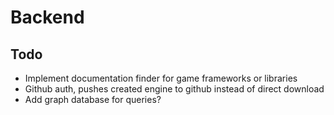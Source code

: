 # Backend

## Todo

- Implement documentation finder for game frameworks or libraries
- Github auth, pushes created engine to github instead of direct download
- Add graph database for queries?
